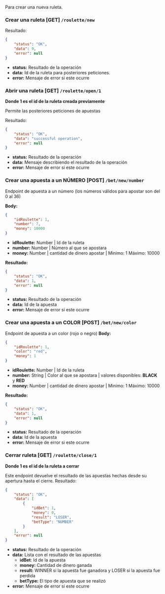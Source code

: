 Para crear una nueva ruleta.

### Crear una ruleta [GET] `/roulette/new`
Resultado:
```json
{
    "status": "OK",
    "data": 9, 
    "error": null
}
```
- **status:** Resultado de la operación
- **data:** Id de la ruleta para posteriores peticiones.
- **error:** Mensaje de error si este ocurre

### Abrir una ruleta [GET] `/roulette/open/1` 
**Donde 1 es el id de la ruleta creada previamente**

Permite las posteriores peticiones de apuestas 

Resultado:
```json
{
    "status": "OK",
    "data": "successful operation",
    "error": null
}
```
- **status:** Resultado de la operación
- **data:**  Mensaje describiendo el resultado de la operación
- **error:** Mensaje de error si este ocurre

### Crear una apuesta a un NÚMERO [POST] `/bet/new/number` 
Endpoint de apuesta a un número (los números válidos para apostar son del 0 al 36)

**Body:**
```json
{
    "idRoulette": 1,
    "number": 7,
    "money": 10000
}
```
- **idRoulette:** Number | Id de la ruleta
- **number:** Number | Número al que se apostara
- **money:** Number | cantidad de dinero apostar | Minimo: 1 Máximo: 10000

**Resultado:**
```json
{
    "status": "OK",
    "data": 1,
    "error": null
}
```
- **status:** Resultado de la operación
- **data:** Id de la apuesta
- **error:** Mensaje de error si este ocurre

### Crear una apuesta a un COLOR [POST] `/bet/new/color` 
Endpoint de apuesta a un color (rojo o negro)
**Body:**
```json
{
    "idRoulette": 1,
    "color": "red",
    "money": 1
}
```
- **idRoulette:** Number | Id de la ruleta
- **number:** String | Color al que se apostara | valores disponibles: **BLACK** y **RED**
- **money:** Number | cantidad de dinero apostar | Minimo: 1 Máximo: 10000

**Resultado:**
```json
{
    "status": "OK",
    "data": 1,
    "error": null
}
```
- **status:** Resultado de la operación
- **data:** Id de la apuesta
- **error:** Mensaje de error si este ocurre

### Cerrar ruleta [GET] `/roulette/close/1`
**Donde 1 es el id de la ruleta a cerrar**

Este endpoint devuelve el resultado de las apuestas hechas desde su apertura hasta el cierre.
Resultado:
```json
{
    "status": "OK",
    "data": [
        {
            "idBet": 1,
            "money": 0,
            "result": "LOSER",
            "betType": "NUMBER"
        }
    ],
    "error": null
}
```
- **status:** Resultado de la operación
- **data:** Lista con el resultado de las apuestas
	-  **idBet**: Id de la apuesta
	-  **money:** Cantidad de dinero ganada
	-  **result:** WINNER si la apuesta fue ganadora y LOSER si la apuesta fue perdida
	-  **betType:** El tipo de apuesta que se realizó
- **error:** Mensaje de error si este ocurre
